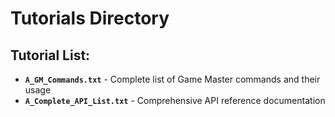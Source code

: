 # Tutorials Directory

## Tutorial List:
- **`A_GM_Commands.txt`** - Complete list of Game Master commands and their usage
- **`A_Complete_API_List.txt`** - Comprehensive API reference documentation